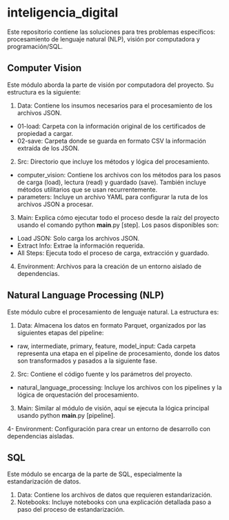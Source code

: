 # inteligencia_digital
Este repositorio contiene las soluciones para tres problemas específicos: procesamiento de lenguaje natural (NLP), visión por computadora y programación/SQL. 

## Computer Vision
Este módulo aborda la parte de visión por computadora del proyecto. Su estructura es la siguiente:

1. Data: Contiene los insumos necesarios para el procesamiento de los archivos JSON.

- 01-load: Carpeta con la información original de los certificados de propiedad a cargar.
- 02-save: Carpeta donde se guarda en formato CSV la información extraída de los JSON.


2. Src: Directorio que incluye los métodos y lógica del procesamiento.

- computer_vision: Contiene los archivos con los métodos para los pasos de carga (load), lectura (read) y guardado (save). También incluye métodos utilitarios que se usan recurrentemente.
- parameters: Incluye un archivo YAML para configurar la ruta de los archivos JSON a procesar.

3. Main: Explica cómo ejecutar todo el proceso desde la raíz del proyecto usando el comando python __main__.py [step]. Los pasos disponibles son:

- Load JSON: Solo carga los archivos JSON.
- Extract Info: Extrae la información requerida.
- All Steps: Ejecuta todo el proceso de carga, extracción y guardado.

4. Environment: Archivos para la creación de un entorno aislado de dependencias.

## Natural Language Processing (NLP)
Este módulo cubre el procesamiento de lenguaje natural. La estructura es:

1. Data: Almacena los datos en formato Parquet, organizados por las siguientes etapas del pipeline:

- raw, intermediate, primary, feature, model_input: Cada carpeta representa una etapa en el pipeline de procesamiento, donde los datos son transformados y pasados a la siguiente fase.

2. Src: Contiene el código fuente y los parámetros del proyecto.

- natural_language_processing: Incluye los archivos con los pipelines y la lógica de orquestación del procesamiento.

3. Main: Similar al módulo de visión, aquí se ejecuta la lógica principal usando python __main__.py [pipeline].

4- Environment: Configuración para crear un entorno de desarrollo con dependencias aisladas.

## SQL
Este módulo se encarga de la parte de SQL, especialmente la estandarización de datos.

1. Data: Contiene los archivos de datos que requieren estandarización.
2. Notebooks: Incluye notebooks con una explicación detallada paso a paso del proceso de estandarización.
